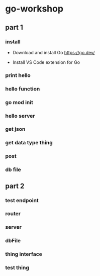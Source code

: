 # go-workshop

## part 1

### install

- Download and install Go https://go.dev/

- Install VS Code extension for Go

### print hello

### hello function

### go mod init

### hello server

### get json

### get data type thing

### post

### db file

## part 2

### test endpoint

### router

### server

### dbFile

### thing interface

### test thing
